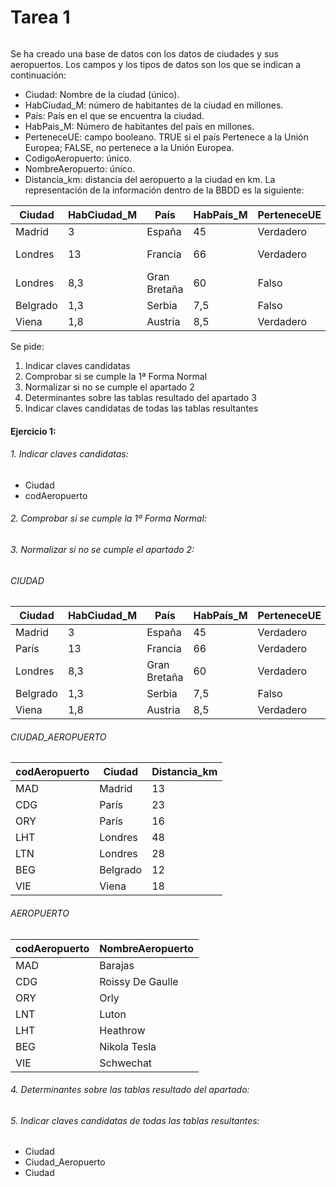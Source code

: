 # Tarea 1

![<image>](https://european-union.europa.eu/sites/default/files/styles/oe_theme_medium_no_crop/public/2021-02/EASA_Logo.png?itok=pIzHUmlG)

Se ha creado una base de datos con los datos de ciudades y sus aeropuertos. Los campos y los tipos de datos son los que se indican a continuación:
- Ciudad: Nombre de la ciudad (único).
- HabCiudad_M: número de habitantes de la ciudad en millones.
- País: País en el que se encuentra la ciudad.
- HabPais_M: Número de habitantes del país en millones.
- PerteneceUE: campo booleano. TRUE si el país Pertenece a la Unión Europea; FALSE, no pertenece a la Unión Europea.
- CodigoAeropuerto: único.
- NombreAeropuerto: único.
- Distancia_km: distancia del aeropuerto a la ciudad en km.
La representación de la información dentro de la BBDD es la siguiente:

| Ciudad   | HabCiudad_M | País         | HabPaís_M | PerteneceUE | codAeropuerto | NombreAeropuerto      | Distancia_km |
|----------|-------------|--------------|-----------|-------------|---------------|-----------------------|--------------|
| Madrid   | 3           | España       | 45        | Verdadero   | MAD           | Barajas               | 13           |
| Londres  | 13          | Francia      | 66        | Verdadero   | CDG ORG       | Roissy De Gaulle Orly | 23 16        |
| Londres  | 8,3         | Gran Bretaña | 60        | Falso       | LHT LTN       | Heathrow Luton        | 28 48        |
| Belgrado | 1,3         | Serbia       | 7,5       | Falso       | BEG           | Nikola Tesla          | 12           |
| Viena    | 1,8         | Austria      | 8,5       | Verdadero   | VIE           | Schwechat             | 18           |

Se pide:

1. Indicar claves candidatas
2. Comprobar si se cumple la 1ª Forma Normal
3. Normalizar si no se cumple el apartado 2
4. Determinantes sobre las tablas resultado del apartado 3
5. Indicar claves candidatas de todas las tablas resultantes



#### Ejercicio 1:

###### 1. Indicar claves candidatas:

- Ciudad
- codAeropuerto

###### 2. Comprobar si se cumple la 1º Forma Normal:

###### 3. Normalizar si no se cumple el apartado 2:

###### CIUDAD

| Ciudad   | HabCiudad_M | País         | HabPaís_M | PerteneceUE |
|----------|-------------|--------------|-----------|-------------|
| Madrid   | 3           | España       | 45        | Verdadero   |
| París    | 13          | Francia      | 66        | Verdadero   |
| Londres  | 8,3         | Gran Bretaña | 60        | Verdadero   |
| Belgrado | 1,3         | Serbia       | 7,5       | Falso       |
| Viena    | 1,8         | Austria      | 8,5       | Verdadero   |

###### CIUDAD_AEROPUERTO

| codAeropuerto | Ciudad   | Distancia_km |
|---------------|----------|--------------|
| MAD           | Madrid   | 13           |
| CDG           | París    | 23           |
| ORY           | París    | 16           |
| LHT           | Londres  | 48           |
| LTN           | Londres  | 28           |
| BEG           | Belgrado | 12           |
| VIE           | Viena    | 18           |

###### AEROPUERTO

| codAeropuerto | NombreAeropuerto |
|---------------|------------------|
| MAD           | Barajas          |
| CDG           | Roissy De Gaulle |
| ORY           | Orly             |
| LNT           | Luton            |
| LHT           | Heathrow         |
| BEG           | Nikola Tesla     |
| VIE           | Schwechat        |

###### 4. Determinantes sobre las tablas resultado del apartado:

###### 5. Indicar claves candidatas de todas las tablas resultantes:

- Ciudad
- Ciudad_Aeropuerto
- Ciudad
